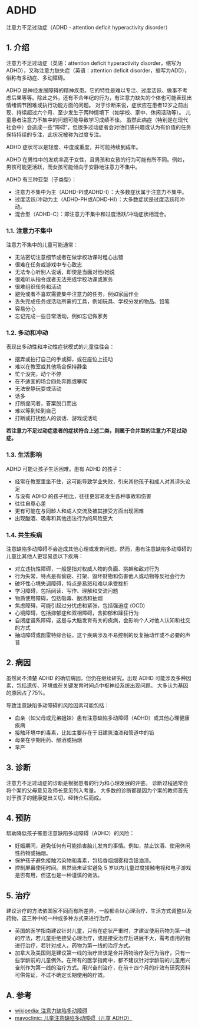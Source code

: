 # ADHD
注意力不足过动症（ADHD - attention deficit hyperactivity disorder）

## 1. 介绍

注意力不足过动症（英语：attention deficit hyperactivity disorder，缩写为ADHD），又称注意力缺失症（英语：attention deficit disorder，缩写为ADD），俗称有多动症、多动障碍。

ADHD 是神经发展障碍的精神疾患。它的特性是难以专注、过度活跃、做事不考虑后果等等。除此之外，还有不合年纪的行为，有注意力缺失的个体也可能表现出情绪调节困难或执行功能方面的问题。
对于诊断来说，症状应在患者12岁之前出现、持续超过六个月、至少发生于两种情境下（如学校、家中、休闲活动等）。
儿童患者注意力不集中的问题可能导致学习成绩不佳。
虽然此病症（特别是在现代社会中）会造成一些“障碍”，但很多过动症者会对他们感兴趣或认为有价值的任务保持持续的专注，此状况被称为过度专注。

ADHD 症状可以是轻度、中度或重度，并可能持续到成年。

ADHD 在男性中的发病率高于女性，且男孩和女孩的行为可能有所不同。例如，男孩可能更活跃，而女孩可能倾向于安静地注意力不集中。

ADHD 有三种亚型（子类型）：
- 注意力不集中为主（ADHD-PI或ADHD-I）：大多数症状属于注意力不集中。
- 过度活跃/冲动为主（ADHD-PH或ADHD-HI）：大多数症状是过度活跃和冲动。
- 混合型（ADHD-C）：即注意力不集中和过度活跃/冲动症状相混合。


### 1.1. 注意力不集中

注意力不集中的儿童可能通常：

- 无法密切注意细节或者在做学校功课时粗心出错
- 很难在任务或游戏中专心致志
- 无法专心听别人说话，即使是当面对他/她说
- 很难听从指令或者无法完成学校功课或家务
- 很难组织任务和活动
- 避免或者不喜欢需要集中注意力的任务，例如家庭作业
- 丢失完成任务或活动所需的工具，例如玩具、学校分发的物品、铅笔
- 容易分心
- 忘记完成一些日常活动，例如忘记做家务


### 1.2. 多动和冲动

表现出多动性和冲动性症状模式的儿童往往会：

- 摆弄或拍打自己的手或脚，或在座位上扭动
- 难以在教室或其他场合保持静坐
- 忙个没完，动个不停
- 在不适宜的场合四处奔跑或攀爬
- 无法安静玩耍或活动
- 话多
- 打断提问者，答案脱口而出
- 难以等到轮到自己
- 打断或打扰他人的谈话、游戏或活动


**若注意力不足过动症患者的症状符合上述二类，则属于合并型的注意力不足过动症。**


### 1.3. 生活影响

ADHD 可能让孩子生活困难。患有 ADHD 的孩子：

- 经常在教室里坐不住，这可能导致学业失败，引来其他孩子和成人对其评头论足
- 与没有 ADHD 的孩子相比，往往更容易发生各种事故和伤害
- 往往自尊心差
- 更有可能在与同龄人和成人交流及被其接受方面出现困难
- 出现酗酒、吸毒和其他违法行为的风险更大


### 1.4. 共生疾病

注意缺陷多动障碍不会造成其他心理或发育问题。然而，患有注意缺陷多动障碍的儿童比其他人更容易患以下疾病：

- 对立违抗性障碍，一般是指对权威人物的负面、挑衅和敌对行为
- 行为失常，特点是有偷窃、打架、毁坏财物和伤害他人或动物等反社会行为
- 破坏性心境失调障碍，特点是易怒和难以承受挫折
- 学习障碍，包括阅读、写作、理解和交流问题
- 物质使用障碍，包括吸毒、酗酒和抽烟
- 焦虑障碍，可能引起过分忧虑和紧张，包括强迫症 (OCD)
- 心境障碍，包括抑郁症和双相障碍，含抑郁和躁狂行为
- 自闭症谱系障碍，这是与大脑发育有关的疾病，会影响个人对他人认知和社交的方式
- 抽动障碍或图雷特综合征，这个疾病涉及不易控制的反复抽动作或不必要的声音


## 2. 病因

虽然尚不清楚 ADHD 的确切病因，但仍在继续研究。出现 ADHD 可能涉及多种因素，包括遗传、环境或在关键发育时间点中枢神经系统出现问题。
大多认为基因的原因占了75%。

导致注意缺陷多动障碍的风险因素可能包括：
- 血亲（如父母或兄弟姐妹）患有注意缺陷多动障碍（ADHD）或其他心理健康疾病
- 接触环境中的毒素，比如主要存在于旧建筑油漆和管道中的铅
- 母亲在孕期用药、酗酒或抽烟
- 早产


## 3. 诊断

注意力不足过动症的诊断是根据患者的行为和心理发展的评鉴。
诊断过程通常会将个案的父母意见及师长意见列入考量。
大多数的诊断都是因为个案的教师首先对于孩子的健康提出关切，经转介后而成。



## 4. 预防

帮助降低孩子罹患注意缺陷多动障碍（ADHD）的风险：

- 妊娠期间，避免任何有可能损害胎儿发育的事情。例如，禁止饮酒、使用休闲性药物或抽烟。
- 保护孩子避免接触污染物和毒素，包括香烟烟雾和含铅油漆。
- 控制屏幕使用时间。虽然尚未证实避免 5 岁以内儿童过度接触电视和电子游戏是否有用，但这也是一种谨慎的做法。

## 5. 治疗

建议治疗的方法依国家不同而有所差异，一般都会以心理治疗、生活方式调整以及药物，这三种中的一种或多种方式来进行治疗。

- 英国的医学指南建议针对儿童，只有在症状严重时，才建议使用药物为第一线的疗法，若儿童拒绝接受心理治疗，或是接受治疗后进展不大，需考虑用药物进行治疗，若针对成人，药物为第一线的治疗方式。
- 加拿大及美国则是建议第一线的治疗应该是合并药物治疗及行为治疗，只有一些学龄前的儿童例外。在所有的医学指南中，都不建议针对学龄前的儿童用兴奋剂作为第一线的治疗方式。用兴奋剂治疗，在前十四个月的疗效有研究资料可供佐证，不过不确定长期使用的疗效。






## A. 参考

- [wikipedia: 注意力缺陷多动障碍](https://zh.wikipedia.org/zh-hans/%E6%B3%A8%E6%84%8F%E5%8A%9B%E4%B8%8D%E8%B6%B3%E9%81%8E%E5%8B%95%E7%97%87)
- [mayoclinic: 儿童注意缺陷多动障碍（儿童 ADHD）](https://www.mayoclinic.org/zh-hans/diseases-conditions/adhd/symptoms-causes/syc-20350889)
